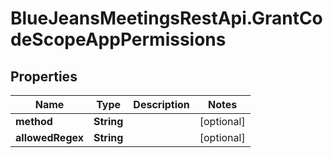 # BlueJeansMeetingsRestApi.GrantCodeScopeAppPermissions

## Properties
Name | Type | Description | Notes
------------ | ------------- | ------------- | -------------
**method** | **String** |  | [optional] 
**allowedRegex** | **String** |  | [optional] 


